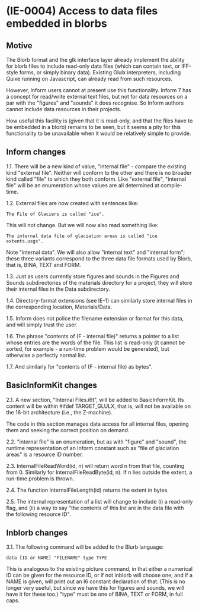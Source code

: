 # (IE-0004) Access to data files embedded in blorbs

## Motive

The Blorb format and the glk interface layer already implement the ability for
blorb files to include read-only data files (which can contain text, or
IFF-style forms, or simply binary data). Existing Glulx interpreters, including
Quixe running on Javascript, can already read from such resources.

However, Inform users cannot at present use this functionality. Inform 7 has
a concept for read/write external text files, but not for data resources on a
par with the "figures" and "sounds" it does recognise. So Inform authors cannot
include data resources in their projects.

How useful this facility is (given that it is read-only, and that the files
have to be embedded in a blorb) remains to be seen, but it seems a pity for this
functionality to be unavailable when it would be relatively simple to provide.

## Inform changes

1.1. There will be a new kind of value, "internal file" - compare the existing kind
"external file". Neither will conform to the other and there is no broader kind
called "file" to which they both conform. Like "external file", "internal file"
will be an enumeration whose values are all determined at compile-time.

1.2. External files are now created with sentences like:

	The File of Glaciers is called "ice".

This will not change. But we will now also read something like:

	The internal data file of glaciation areas is called "ice extents.usgs".

Note "internal data". We will also allow "internal text" and "internal form";
these three variants correspond to the three data file formats used by Blorb,
that is, BINA, TEXT and FORM.

1.3. Just as users currently store figures and sounds in the Figures and Sounds
subdirectories of the materials directory for a project, they will store their
internal files in the Data subdirectory.

1.4. Directory-format extensions (see IE-1) can similarly store internal files
in the corresponding location, Materials/Data.

1.5. Inform does not police the filename extension or format for this data, and
will simply trust the user.

1.6. The phrase "contents of (F - internal file)" returns a pointer to a list
whose entries are the words of the file. This list is read-only (it cannot be
sorted, for example - a run-time problem would be generated), but otherwise
a perfectly normal list.

1.7. And similarly for "contents of (F - internal file) as bytes".

## BasicInformKit changes

2.1. A new section, "Internal Files.i6t", will be added to BasicInformKit.
Its content will be within #ifdef TARGET_GLULX, that is, will not be available
on the 16-bit architecture (i.e., the Z-machine).

The code in this section manages data access for all internal files, opening
them and seeking the correct position on demand.

2.2. "internal file" is an enumeration, but as with "figure" and "sound", the
runtime representation of an Inform constant such as "file of glaciation areas"
is a resource ID number.

2.3. InternalFileReadWord(id, n) will return word n from that file, counting
from 0. Similarly for InternalFileReadByte(id, n). If n lies outside the extent,
a run-time problem is thrown.

2.4. The function InternalFileLength(id) returns the extent in bytes.

2.5. The internal representation of a list will change to include (i) a read-only
flag, and (ii) a way to say "the contents of this list are in the data file
with the following resource ID".

## Inblorb changes

3.1. The following command will be added to the Blurb language:

	data [ID or NAME] "FILENAME" type TYPE

This is analogous to the existing picture command, in that either a numerical
ID can be given for the resource ID, or if not inblorb will choose one; and
if a NAME is given, will print out an I6 constant declaration of that. (This
is no longer very useful, but since we have this for figures and sounds, we
will have it for these too.) "type" must be one of BINA, TEXT or FORM, in
full caps.
